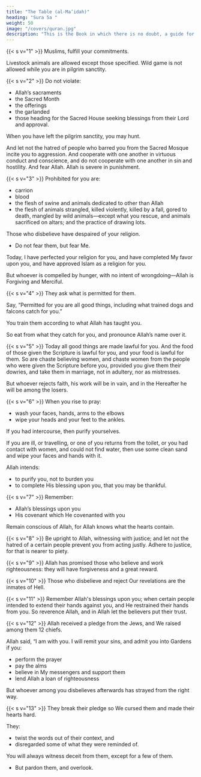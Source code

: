 ```yaml
---
title: "The Table (al-Ma’idah)"
heading: "Sura 5a "
weight: 50
image: "/covers/quran.jpg"
description: "This is the Book in which there is no doubt, a guide for the righteous."
---
```



{{< s v="1" >}} Muslims, fulfill your commitments. 

Livestock animals are allowed except those specified. Wild game is not allowed  while you are in pilgrim sanctity.

{{< s v="2" >}} Do not violate:
- Allah’s sacraments
- the Sacred Month
- the offerings
- the garlanded
- those heading for the Sacred House seeking blessings from their Lord and approval. 

When you have left the pilgrim sanctity, you may hunt.

And let not the hatred of people who barred you from the Sacred Mosque incite you to aggression. And cooperate with one another in virtuous conduct and conscience, and do not cooperate with one another in sin and hostility. And fear Allah. Allah is severe in punishment.

{{< s v="3" >}} Prohibited for you are:
- carrion
- blood
- the flesh of swine and animals dedicated to other than Allah
- the flesh of animals strangled, killed violently, killed by a fall, gored to death, mangled by wild animals—except what you rescue, and animals sacrificed on
altars; and the practice of drawing lots.

<!-- For it is immoral.  -->

Those who disbelieve have despaired of your religion.
- Do not fear them, but fear Me. 

Today, I have perfected your religion for you, and have completed My favor upon you, and have approved Islam as a religion for you. 

But whoever is compelled by hunger, with no intent of wrongdoing—Allah is Forgiving and Merciful.


{{< s v="4" >}} They ask what is permitted for them. 

Say, “Permitted for you are all good things, including what trained dogs and falcons catch for you.” 

You train them according to what Allah has taught you. 

So eat from what they catch for you, and pronounce Allah’s name over it. <!-- And fear Allah. Allah is Swift in reckoning. -->

{{< s v="5" >}} Today all good things are made lawful for you. And the food of those given the Scripture is lawful for you, and your food is lawful for them. So are chaste believing women, and chaste women from the people who were given the Scripture before you, provided you give them their dowries, and take them in marriage, not in adultery, nor as mistresses. 

But whoever rejects faith, his work will be in vain, and in the Hereafter he will be among the losers.

{{< s v="6" >}} When you rise to pray:
- wash your faces, hands, arms to the elbows
- wipe your heads and your feet to the ankles. 

If you had intercourse, then purify yourselves. 

If you are ill, or travelling, or one of you returns from the toilet, or you had contact with women, and could not find water, then use some clean sand and wipe your faces and hands with it. 

Allah intends:
- to purify you, not to burden you
- to complete His blessing upon you, that you may be thankful.


{{< s v="7" >}} Remember:
- Allah’s blessings upon you
- His covenant which He covenanted with you<!-- ; when you said, “We hear and we obey.” -->

Remain conscious of Allah, for Allah knows what the hearts contain.

{{< s v="8" >}} Be upright to Allah, witnessing with justice; and let not the hatred of a certain people prevent you from acting justly. Adhere to justice, for that is nearer to piety.

<!-- Fear Allah. Allah is informed of what you do. -->

{{< s v="9" >}} Allah has promised those who believe and work righteousness: they will have forgiveness and a great reward.

{{< s v="10" >}} Those who disbelieve and reject Our revelations are the inmates of Hell.

{{< s v="11" >}}  Remember Allah's blessings upon you; when certain people intended to extend their hands against you, and
He restrained their hands from you. So reverence Allah, and in Allah let the believers put their trust.

{{< s v="12" >}} Allah received a pledge from the Jews, and We raised among them 12 chiefs. 

Allah said, “I am with you. I will remit your sins, and admit you into Gardens if you:
- perform the prayer
- pay the alms
- believe in My messengers and support them
- lend Allah a loan of righteousness

But whoever among you disbelieves afterwards has strayed from the right way.

{{< s v="13" >}} They break their pledge so We cursed them and made their hearts hard.

They:
- twist the words out of their context, and
- disregarded some of what they were reminded of. 

You will always witness deceit from them, except for a few of them. 
- But pardon them, and overlook.